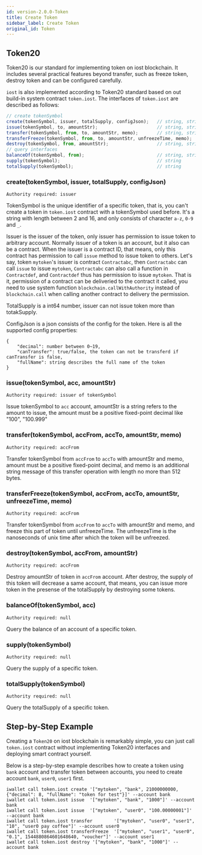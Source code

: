 ```yaml
---
id: version-2.0.0-Token
title: Create Token
sidebar_label: Create Token
original_id: Token
---
```

## Token20

Token20 is our standard for implementing token on iost blockchain. It includes several practical features beyond transfer,
such as freeze token, destroy token and can be configured carefully.

`iost` is also implemented according to Token20 standard based on out build-in system contract `token.iost`.
The interfaces of `token.iost` are described as follows:

```js
// create tokenSymbol
create(tokenSymbol, issuer, totalSupply, configJson);	// string, string, number, json
issue(tokenSymbol, to, amountStr);						// string, string, string
transfer(tokenSymbol, from, to, amountStr, memo);		// string, string, string, string, string
transferFreeze(tokenSymbol, from, to, amountStr, unfreezeTime, memo);		// string, string, string, string, number, string
destroy(tokenSymbol, from, amountStr);					// string, string, string
// query interfaces
balanceOf(tokenSymbol, from);							// string, string
supply(tokenSymbol);									// string
totalSupply(tokenSymbol);								// string
```
### create(tokenSymbol, issuer, totalSupply, configJson)
`Authority required: issuer`

TokenSymbol is the unique identifier of a specific token, that is, you can't create a token in `token.iost` contract with a tokenSymbol used before.
It's a string with length between 2 and 16, and only consists of character `a-z`, `0-9` and `_`.

Issuer is the issuer of the token, only issuer has permission to issue token to arbitrary account.
Normally issuer of a token is an account, but it also can be a contract. 
When the issuer is a contract ID, that means, only this contract has permission to call `issue` method to issue token to others.
Let's say, token `mytoken`'s issuer is contract `Contractabc`, then `Contractabc` can call `issue` to issue `mytoken`,
`Contractabc` can also call a function in `Contractdef`, and `Contractdef` thus has permission to issue `mytoken`.
That is it, permission of a contract can be deliveried to the contract it called, you need to use system function `blockchain.callWithAuthority` instead of
`blockchain.call` when calling another contract to delivery the permission.

TotalSupply is a int64 number, issuer can not issue token more than totakSupply.

ConfigJson is a json consists of the config for the token. Here is all the supported config properties:
```console
{
	"decimal": number between 0~19,
	"canTransfer": true/false, the token can not be transferd if canTransfer is false,
	"fullName": string describes the full name of the token
}
```

### issue(tokenSymbol, acc, amountStr)
`Authority required: issuer of tokenSymbol`

Issue tokenSymbol to `acc` account, amountStr is a string refers to the amount to issue, the amount must be a positive fixed-point decimal like "100", "100.999"

### transfer(tokenSymbol, accFrom, accTo, amountStr, memo)
`Authority required: accFrom`

Transfer tokenSymbol from `accFrom` to `accTo` with amountStr and memo,
amount must be a positive fixed-point decimal, and memo is an additional string message of this transfer operation with length no more than 512 bytes.

### transferFreeze(tokenSymbol, accFrom, accTo, amountStr, unfreezeTime, memo)
`Authority required: accFrom`

Transfer tokenSymbol from `accFrom` to `accTo` with amountStr and memo, and freeze this part of token until unfreezeTime.
The unfreezeTime is the nanoseconds of unix time after which the token will be unfreezed. 

### destroy(tokenSymbol, accFrom, amountStr)
`Authority required: accFrom`

Destroy amountStr of token in `accFrom` account. After destroy, the supply of this token will decrease a same account, that means,
you can issue more token in the presense of the totalSupply by destroying some tokens.

### balanceOf(tokenSymbol, acc)
`Authority required: null`

Query the balance of an account of a specific token.

### supply(tokenSymbol)
`Authority required: null`

Query the supply of a specific token.

### totalSupply(tokenSymbol)
`Authority required: null`

Query the totalSupply of a specific token.


## Step-by-Step Example
Creating a `Token20` on iost blockchain is remarkably simple, you can just call `token.iost` contract without implementing Token20 interfaces and deploying smart contract yourself.

Below is a step-by-step example describes how to create a token using `bank` account and transfer token between accounts, you need to create account `bank`, `user0`, `user1` first.

```console
iwallet call token.iost create '["mytoken", "bank", 21000000000, {"decimal": 8, "fullName": "token for test"}]' --account bank
iwallet call token.iost issue  '["mytoken", "bank", "1000"]' --account bank
iwallet call token.iost issue  '["mytoken", "user0", "100.00000001"]' --account bank
iwallet call token.iost transfer 		'["mytoken", "user0", "user1", "10", "user0 pay coffee"]' --account user0
iwallet call token.iost transferFreeze 	'["mytoken", "user1", "user0", "0.1", 1544880864601648640, "voucher"]' --account user1
iwallet call token.iost destroy '["mytoken", "bank", "1000"]' --account bank
```
